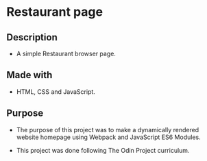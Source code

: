 # Restaurant page

## Description
* A simple Restaurant browser page.

## Made with
* HTML, CSS and JavaScript.

## Purpose
* The purpose of this project was to make a dynamically rendered website homepage using Webpack and JavaScript ES6 Modules.

* This project was done following The Odin Project curriculum.